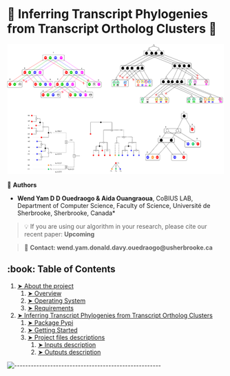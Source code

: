 # :palm_tree: Inferring Transcript Phylogenies from Transcript Ortholog Clusters :palm_tree:

<p align="center">
<img src='./theme.png' alt='theme' width=auto height=300><br>
</p>

:busts_in_silhouette: __Authors__
* __Wend Yam D D Ouedraogo & Aida Ouangraoua__, CoBIUS LAB, Department of Computer Science, Faculty of Science, Université de Sherbrooke, Sherbrooke, Canada*

> :bulb: If you are using our algorithm in your research, please cite our recent paper: __Upcoming__ 

> :e-mail: __Contact: wend.yam.donald.davy.ouedraogo@usherbrooke.ca__
<!-- TABLE OF CONTENTS -->
<h2 id="table-of-contents"> :book: Table of Contents</h2>

1. [➤ About the project](#about-the-project)
    1. [➤ Overview](#overview)
    2. [➤ Operating System](#os)
    3. [➤ Requirements](#requirements)
2. [➤ Inferring Transcript Phylogenies from Transcript Ortholog Clusters](#clustering)
    1. [➤ Package Pypi](#package)
    2. [➤ Getting Started](#getting-started)
    3. [➤ Project files descriptions](#project-files-description)
        1. [➤ Inputs description](#project-files-description-inputs)
        2. [➤ Outputs description](#project-files-description-outputs)


![-----------------------------------------------------](https://raw.githubusercontent.com/andreasbm/readme/master/assets/lines/rainbow.png)
